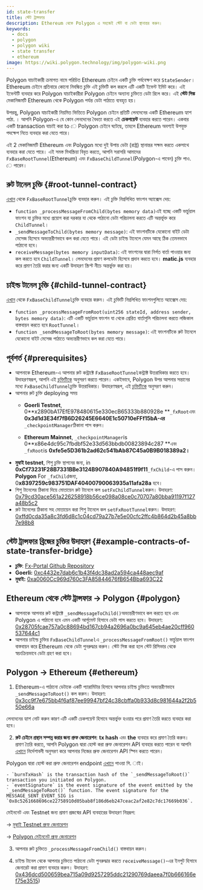 ```yaml
---
id: state-transfer
title: স্টেট ট্রান্সফার
description: Ethereum থেকে Polygon এ সহজেই স্টেট বা ডেটা স্থানান্তর করুন।
keywords:
  - docs
  - polygon
  - polygon wiki
  - state transfer
  - ethereum
image: https://wiki.polygon.technology/img/polygon-wiki.png
---
```


Polygon যাচাইকারী ক্রমাগত নামে পরিচিত Ethereum চেইনে একটি চুক্তি পর্যবেক্ষণ করে `StateSender`। Ethereum চেইনে প্রতিবারে কোনো নিবন্ধিত চুক্তি এই চুক্তিটি কল করলে এটি একটি ইভেন্ট ইমিট করে। এই ইভেন্টটি ব্যবহার করে Polygon যাচাইকারীরা Polygon চেইনে অন্যান্য চুক্তিতে ডেটা রিলে করে। এই **স্টেট সিঙ্ক** মেকানিজমটি Ethereum থেকে Polygon পর্যন্ত ডেটা পাঠাতে ব্যবহৃত হয়।

উপরন্তু, Polygon যাচাইকারী নিয়মিত ভিত্তিতে Polygon চেইনে প্রতিটি লেনদেনের একটি Ethereum হ্যাশ পাঠা. । আপনি Polygon-এ যে কোন লেনদেনের বৈধতা করতে এই **চেকপয়েন্ট** ব্যবহার করতে পারেন। একবার একটি transaction যাচাই করা to ে Polygon চেইনে ঘটেছে, তাহলে Ethereum অবশ্যই উপযুক্ত পদক্ষেপ নিতে ব্যবহার করা যেতে পারে।

এই 2 মেকানিজমটি Ethereum এবং Polygon মধ্যে দুই উপায় ডেটা (রাষ্ট্র) স্থানান্তর সক্ষম করতে একসাথে ব্যবহার করা যেতে পারে। এই সমস্ত মিথস্ক্রিয়া বিবৃত করতে, আপনি সরাসরি আমাদের `FxBaseRootTunnel`(Ethereum) এবং `FxBaseChildTunnel`(Polygon-এ পাবেন) চুক্তি পাও. ে পারেন।

## রুট টানেল চুক্তি {#root-tunnel-contract}

[এখান](https://github.com/jdkanani/fx-portal/blob/main/contracts/tunnel/FxBaseRootTunnel.sol) থেকে `FxBaseRootTunnel`চুক্তি ব্যবহার করুন। এই চুক্তি নিম্নলিখিত ফাংশন অ্যাক্সেস দেয়:

- `function _processMessageFromChild(bytes memory data)`এই হচ্ছে একটি ভার্চুয়াল ফাংশন যা চুক্তির মধ্যে প্রয়োগ করা দরকার যা থেকে পাঠানো ডেটা পরিচালনা করতে এটি অন্তর্ভূক্ত করে `ChildTunnel`।
- `_sendMessageToChild(bytes memory message)`: এই ফাংশনটিকে যেকোনো বাইট ডেটা মেসেজ হিসেবে অভ্যন্তরীণভাবে কল করা যেতে পারে। এই ডেটা চাইল্ড টানেলে যেমন আছে ঠিক তেমনভাবে পাঠানো হবে।
- `receiveMessage(bytes memory inputData)`: এই ফাংশনের দ্বারা নির্গত বার্তা পাওয়ার জন্য কল করতে হবে `ChildTunnel`। লেনদেনের প্রমাণ কলডেটা হিসেবে প্রদান করতে হবে। **matic.js** ব্যবহার করে প্রমাণ তৈরি করার জন্য একটি উদাহরণ স্ক্রিপ্ট নীচে অন্তর্ভুক্ত করা হয়।

## চাইল্ড টানেল চুক্তি {#child-tunnel-contract}

[এখান](https://github.com/jdkanani/fx-portal/blob/main/contracts/tunnel/FxBaseChildTunnel.sol) থেকে `FxBaseChildTunnel`চুক্তি ব্যবহার করুন। এই চুক্তিটি নিম্নলিখিত ফাংশনগুলিতে অ্যাক্সেস দেয়:

- `function _processMessageFromRoot(uint256 stateId, address sender, bytes memory data)`: এটি একটি ভার্চুয়াল ফাংশন যা থেকে প্রেরিত বার্তাগুলি পরিচালনা করতে লজিকাল বাস্তবায়ন করতে হবে `RootTunnel`।
- `function _sendMessageToRoot(bytes memory message)`: এই ফাংশনটিকে রুট টানেলে যেকোনো বাইট মেসেজ পাঠাতে অভ্যন্তরীণভাবে কল করা যেতে পারে।

## পূর্বশর্ত {#prerequisites}

- আপনাকে Ethereum-এ আপনার রুট কন্ট্রাক্টে `FxBaseRootTunnel`কন্ট্রাক্ট উত্তরাধিকার করতে হবে। উদাহরণস্বরূপ, আপনি এই [চুক্তিটিকে](https://github.com/jdkanani/fx-portal/blob/main/contracts/examples/state-transfer/FxStateRootTunnel.sol) অনুসরণ করতে পারেন। একইভাবে, Polygon উপর আপনার সন্তানের মধ্যে `FxBaseChildTunnel`চুক্তি উত্তরাধিকার। উদাহরণস্বরূপ, এই [চুক্তিটিকে](https://github.com/jdkanani/fx-portal/blob/main/contracts/examples/state-transfer/FxStateChildTunnel.sol) অনুসরণ করুন।
- আপনার রুট চুক্তি deploying সময়
  - **Goerli Testnet**, 0**x2890bA17EfE978480615e330ecB65333b880928e **`_fxRoot`এবং **0x3d1d3E34f7fB6D26245E6640E1c50710eFFf15bA-এর** `_checkpointManager`ঠিকানা পাস করুন।

  - **Ethereum Mainnet**, `_checkpointManager`is 0**x86e4dc95c7fbdbf52e33d563bbdb00823894c287 **এবং `_fxRoot`is **0xfe5e5D361b2ad62c541bAb87C45a0B9B018389a2।**
- **মুম্বাই testnet**, শিশু চুক্তি স্থাপনের জন্য, in **0xCf73231F28B7331BBe3124B907840A94851f9f11**`_fxChild`-এ পাস করুন। **Polygon** For `_fxChild`জন্য, 0**x8397259c983751DAF40400790063935a11afa28a** হবে।
- শিশু টানেলের ঠিকানা দিয়ে মোতায়েন রুট টানেলে কল `setFxChildTunnel`করুন। উদাহরণ: [0x79cd30ace561a226258918b56ce098a08ce0c70707a80bba91197f127a48b5c2](https://goerli.etherscan.io/tx/0x79cd30ace561a226258918b56ce098a08ce0c70707a80bba91197f127a48b5c2)
- রুট টানেলের ঠিকানা সহ মোতায়েন করা শিশু টানেলে কল `setFxRootTunnel`করুন। উদাহরণ: [0xffd0cda35a8c3fd6d8c1c04cd79a27b7e5e00cfc2ffc4b864d2b45a8bb7e98b8](https://mumbai.polygonscan.com/tx/0xffd0cda35a8c3fd6d8c1c04cd79a27b7e5e00cfc2ffc4b864d2b45a8bb7e98b8/internal-transactions)

## স্টেট ট্রান্সফার ব্রিজের চুক্তির উদাহরণ {#example-contracts-of-state-transfer-bridge}

- **চুক্তি**: [Fx-Portal Github Repository](https://github.com/jdkanani/fx-portal/tree/main/contracts/tunnel)
- **Goerli:** [0xc4432e7dab6c1b43f4dc38ad2a594ca448aec9af](https://goerli.etherscan.io/address/0xc4432e7dab6c1b43f4dc38ad2a594ca448aec9af)
- **মুম্বাই:** [0xa0060Cc969d760c3FA85844676fB654Bba693C22](https://mumbai.polygonscan.com/address/0xa0060Cc969d760c3FA85844676fB654Bba693C22/transactions)

## Ethereum থেকে স্টেট ট্রান্সফার → Polygon {#polygon}

- আপনাকে আপনার রুট কন্ট্রাক্টে `_sendMessageToChild()`অভ্যন্তরীণভাবে কল করতে হবে এবং Polygon এ পাঠানো হবে এমন একটি আর্গুমেন্ট হিসাবে ডেটা পাস করতে হবে। উদাহরণ: [0x28705fcae757a0c88694bd167cb94a2696a0bc9a645eb4ae20cff960537644c1](https://goerli.etherscan.io/tx/0x28705fcae757a0c88694bd167cb94a2696a0bc9a645eb4ae20cff960537644c1)
- আপনার চাইল্ড চুক্তির `FxBaseChildTunnel`এ `_processMessageFromRoot()` ভার্চুয়াল ফাংশন বাস্তবায়ন করে Ethereum থেকে ডেটা পুনরুদ্ধার করুন। স্টেট সিঙ্ক করা হলে স্টেট রিসিভার থেকে স্বয়ংক্রিয়ভাবে ডেটা গ্রহণ করা হবে।

## Polygon → Ethereum {#ethereum}

1. Ethereum-এ পাঠানো ডেটাকে একটি প্যারামিটার হিসাবে আপনার চাইল্ড চুক্তিতে অভ্যন্তরীণভাবে `_sendMessageToRoot()` কল করুন। উদাহরণ: [0x3cc9f7e675bb4f6af87ee99947bf24c38cbffa0b933d8c981644a2f2b550e66a](https://mumbai.polygonscan.com/tx/0x3cc9f7e675bb4f6af87ee99947bf24c38cbffa0b933d8c981644a2f2b550e66a/logs)

লেনদেনের হ্যাশ নোট করুন কারণ এটি একটি চেকপয়েন্ট হিসাবে অন্তর্ভুক্ত হওয়ার পরে প্রমাণ তৈরি করতে ব্যবহার করা হবে।

2. **রুট চেইনে প্রস্থান সম্পন্ন করার জন্য প্রুফ জেনারেশন**: **tx hash** এবং **the** ব্যবহার করে প্রমাণ তৈরি করুন। প্রমাণ তৈরি করতে, আপনি Polygon দ্বারা হোস্ট করা প্রুফ জেনারেশন API ব্যবহার করতে পারেন বা আপনি [এখানে](https://github.com/maticnetwork/proof-generation-api) নির্দেশাবলী অনুসরণ করে আপনার নিজের প্রুফ জেনারেশন API স্পিন করতে পারেন।

Polygon দ্বারা হোস্ট করা প্রুফ জেনারেশন endpoint [এখানে](https://proof-generator.polygon.technology/api/v1/matic/exit-payload/{burnTxHash}?eventSignature={eventSignature}) পাওয়া গি. াই।

    - `burnTxHash` is the transaction hash of the `_sendMessageToRoot()` transaction you initiated on Polygon.
    - `eventSignature` is the event signature of the event emitted by the `_sendMessageToRoot()` function. The event signature for the MESSAGE_SENT_EVENT_SIG is `0x8c5261668696ce22758910d05bab8f186d6eb247ceac2af2e82c7dc17669b036`.

মেইননেট এবং Testnet জন্য প্রমাণ প্রজন্মের API ব্যবহারের উদাহরণ নিম্নরূপ:

→ [মুম্বাই Testnet প্রুফ জেনারেশন](https://proof-generator.polygon.technology/api/v1/mumbai/exit-payload/0x4756b76a9611cffee3d2eb645819e988c34615621ea256f818ab788d81e1f838?eventSignature=0x8c5261668696ce22758910d05bab8f186d6eb247ceac2af2e82c7dc17669b036)

→ [Polygon মেইননেট প্রুফ জেনারেশন](https://proof-generator.polygon.technology/api/v1/matic/exit-payload/0x70bb6dbee84bd4ef1cd1891c666733d0803d81ac762ff7fdc4726e4525c1e23b?eventSignature=0x8c5261668696ce22758910d05bab8f186d6eb247ceac2af2e82c7dc17669b036)

3. আপনার রুট চুক্তিতে `_processMessageFromChild()` বাস্তবায়ন করুন।

4. চাইল্ড টানেল থেকে আপনার চুক্তিতে পাঠানো ডেটা পুনরুদ্ধার করতে `receiveMessage()`-এর ইনপুট হিসাবে জেনারেট করা প্রমাণ ব্যবহার করুন। উদাহরণ: [0x436dcd500659bea715a09d9257295ddc21290769daeea7f0b666166ef75e3515](https://goerli.etherscan.io/tx/0x436dcd500659bea715a09d9257295ddc21290769daeea7f0b666166ef75e3515))
